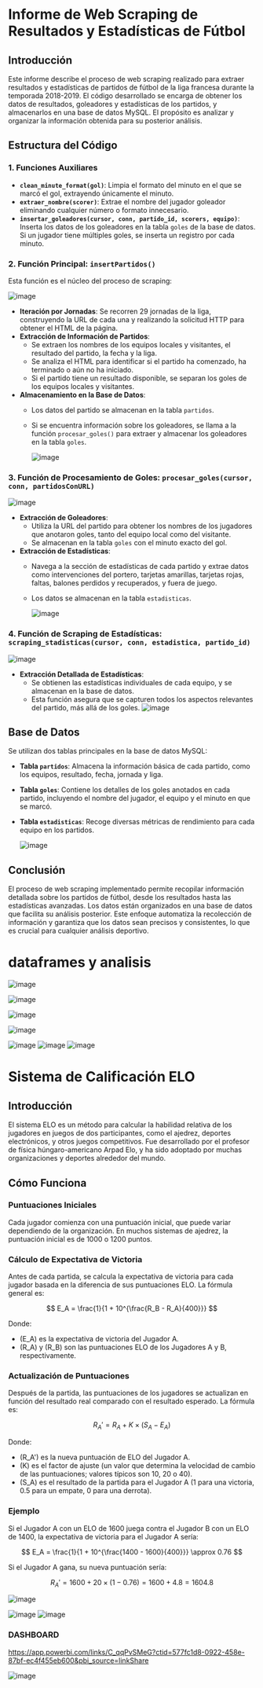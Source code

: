 # Informe de Web Scraping de Resultados y Estadísticas de Fútbol

## Introducción

Este informe describe el proceso de web scraping realizado para extraer resultados y estadísticas de partidos de fútbol de la liga francesa durante la temporada 2018-2019. El código desarrollado se encarga de obtener los datos de resultados, goleadores y estadísticas de los partidos, y almacenarlos en una base de datos MySQL. El propósito es analizar y organizar la información obtenida para su posterior análisis.

## Estructura del Código

### 1. Funciones Auxiliares

- **`clean_minute_format(gol)`**: Limpia el formato del minuto en el que se marcó el gol, extrayendo únicamente el minuto.
- **`extraer_nombre(scorer)`**: Extrae el nombre del jugador goleador eliminando cualquier número o formato innecesario.
- **`insertar_goleadores(cursor, conn, partido_id, scorers, equipo)`**: Inserta los datos de los goleadores en la tabla `goles` de la base de datos. Si un jugador tiene múltiples goles, se inserta un registro por cada minuto.

### 2. Función Principal: `insertPartidos()`

Esta función es el núcleo del proceso de scraping:

![image](https://github.com/user-attachments/assets/4937b49f-db88-4231-b71d-31b802c86b82)


- **Iteración por Jornadas**: Se recorren 29 jornadas de la liga, construyendo la URL de cada una y realizando la solicitud HTTP para obtener el HTML de la página.
- **Extracción de Información de Partidos**:
  - Se extraen los nombres de los equipos locales y visitantes, el resultado del partido, la fecha y la liga.
  - Se analiza el HTML para identificar si el partido ha comenzado, ha terminado o aún no ha iniciado.
  - Si el partido tiene un resultado disponible, se separan los goles de los equipos locales y visitantes.
- **Almacenamiento en la Base de Datos**:
  - Los datos del partido se almacenan en la tabla `partidos`.
  - Si se encuentra información sobre los goleadores, se llama a la función `procesar_goles()` para extraer y almacenar los goleadores en la tabla `goles`.
 
    ![image](https://github.com/user-attachments/assets/fbf36552-e079-481f-86e8-7bad88b97a8e)


### 3. Función de Procesamiento de Goles: `procesar_goles(cursor, conn, partidosConURL)`
![image](https://github.com/user-attachments/assets/94e57b54-f1dc-4fb2-93ed-1011511df6dd)


- **Extracción de Goleadores**: 
  - Utiliza la URL del partido para obtener los nombres de los jugadores que anotaron goles, tanto del equipo local como del visitante.
  - Se almacenan en la tabla `goles` con el minuto exacto del gol.
- **Extracción de Estadísticas**:
  - Navega a la sección de estadísticas de cada partido y extrae datos como intervenciones del portero, tarjetas amarillas, tarjetas rojas, faltas, balones perdidos y recuperados, y fuera de juego.
  - Los datos se almacenan en la tabla `estadisticas`.
 
    ![image](https://github.com/user-attachments/assets/b349ca89-1938-41d6-b79a-1a2999258c1f)


### 4. Función de Scraping de Estadísticas: `scraping_stadisticas(cursor, conn, estadistica, partido_id)`
![image](https://github.com/user-attachments/assets/bfc14843-faa3-4bc0-9012-4ece05d77c7f)

  
- **Extracción Detallada de Estadísticas**:
  - Se obtienen las estadísticas individuales de cada equipo, y se almacenan en la base de datos.
  - Esta función asegura que se capturen todos los aspectos relevantes del partido, más allá de los goles.
  ![image](https://github.com/user-attachments/assets/5a860708-1638-47ab-a6c4-d80b891ea1cf)


## Base de Datos

Se utilizan dos tablas principales en la base de datos MySQL:

- **Tabla `partidos`**: Almacena la información básica de cada partido, como los equipos, resultado, fecha, jornada y liga.
- **Tabla `goles`**: Contiene los detalles de los goles anotados en cada partido, incluyendo el nombre del jugador, el equipo y el minuto en que se marcó.
- **Tabla `estadisticas`**: Recoge diversas métricas de rendimiento para cada equipo en los partidos.

  ![image](https://github.com/user-attachments/assets/59099f2a-30f6-49a8-8211-6f091dfe694b)


## Conclusión

El proceso de web scraping implementado permite recopilar información detallada sobre los partidos de fútbol, desde los resultados hasta las estadísticas avanzadas. Los datos están organizados en una base de datos que facilita su análisis posterior. Este enfoque automatiza la recolección de información y garantiza que los datos sean precisos y consistentes, lo que es crucial para cualquier análisis deportivo.







# dataframes y analisis 

![image](https://github.com/user-attachments/assets/6fbccc04-f182-45d4-b9bf-f9228b165d32)


![image](https://github.com/user-attachments/assets/7b711ead-2f1c-425e-a642-d37093a34163)

![image](https://github.com/user-attachments/assets/09f51e3d-faa6-4f62-8664-cd8b59d8e7f5)

![image](https://github.com/user-attachments/assets/52335c3c-fd40-4991-b57f-36a82886029a)


![image](https://github.com/user-attachments/assets/f1749b14-04f7-4191-9c9d-6ca490386c57)
![image](https://github.com/user-attachments/assets/a8413677-246b-427f-af60-c47c6d1bad30)
![image](https://github.com/user-attachments/assets/264ae787-5d69-406e-9dd1-518d9e4c8b9d)












# Sistema de Calificación ELO

## Introducción

El sistema ELO es un método para calcular la habilidad relativa de los jugadores en juegos de dos participantes, como el ajedrez, deportes electrónicos, y otros juegos competitivos. Fue desarrollado por el profesor de física húngaro-americano Arpad Elo, y ha sido adoptado por muchas organizaciones y deportes alrededor del mundo.

## Cómo Funciona

### Puntuaciones Iniciales
Cada jugador comienza con una puntuación inicial, que puede variar dependiendo de la organización. En muchos sistemas de ajedrez, la puntuación inicial es de 1000 o 1200 puntos.

### Cálculo de Expectativa de Victoria
Antes de cada partida, se calcula la expectativa de victoria para cada jugador basada en la diferencia de sus puntuaciones ELO. La fórmula general es:

$$
E_A = \frac{1}{1 + 10^{\frac{R_B - R_A}{400}}}
$$

Donde:
- \(E_A\) es la expectativa de victoria del Jugador A.
- \(R_A\) y \(R_B\) son las puntuaciones ELO de los Jugadores A y B, respectivamente.

### Actualización de Puntuaciones
Después de la partida, las puntuaciones de los jugadores se actualizan en función del resultado real comparado con el resultado esperado. La fórmula es:

$$
R_A' = R_A + K \times (S_A - E_A)
$$

Donde:
- \(R_A'\) es la nueva puntuación de ELO del Jugador A.
- \(K\) es el factor de ajuste (un valor que determina la velocidad de cambio de las puntuaciones; valores típicos son 10, 20 o 40).
- \(S_A\) es el resultado de la partida para el Jugador A (1 para una victoria, 0.5 para un empate, 0 para una derrota).

### Ejemplo
Si el Jugador A con un ELO de 1600 juega contra el Jugador B con un ELO de 1400, la expectativa de victoria para el Jugador A sería:

$$
E_A = \frac{1}{1 + 10^{\frac{1400 - 1600}{400}}} \approx 0.76
$$

Si el Jugador A gana, su nueva puntuación sería:

$$
R_A' = 1600 + 20 \times (1 - 0.76) = 1600 + 4.8 = 1604.8
$$


![image](https://github.com/user-attachments/assets/889a314c-5dea-4a9f-966d-95191da4cb22)

![image](https://github.com/user-attachments/assets/015e6c48-d69b-4e17-9aa7-5854d3d18831)
![image](https://github.com/user-attachments/assets/ae96dd05-0cff-4d69-9e17-cdf5a6d180f7)


### DASHBOARD
https://app.powerbi.com/links/C_qqPvSMeG?ctid=577fc1d8-0922-458e-87bf-ec4f455eb600&pbi_source=linkShare 

![image](https://github.com/user-attachments/assets/55a90515-b80d-4f83-805a-637ea08156e3)
